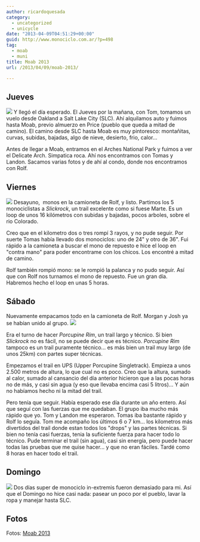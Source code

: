 ```yaml
---
author: ricardoquesada
category:
  - uncategorized
  - unicycle
date: "2013-04-09T04:51:29+00:00"
guid: http://www.monociclo.com.ar/?p=498
tag:
  - moab
  - muni
title: Moab 2013
url: /2013/04/09/moab-2013/

---
```

## Jueves

 [![](https://lh4.googleusercontent.com/-2h2N5dQNCHI/UWLcMZIECJI/AAAAAAAAtnQ/Rrz_d4v1zDU/s400/P1000474.JPG)](https://lh4.googleusercontent.com/-2h2N5dQNCHI/UWLcMZIECJI/AAAAAAAAtnQ/Rrz_d4v1zDU/s400/P1000474.JPG)
Y llegó el día esperado. El Jueves por la mañana, con Tom, tomamos un vuelo desde Oakland a Salt Lake City (SLC). Ahí alquilamos auto y fuimos hasta Moab, previo almuerzo en Price (pueblo que queda a mitad de camino). El camino desde SLC hasta Moab es muy pintoresco: montañitas, curvas, subidas, bajadas, algo de nieve, desierto, frio, calor...

Antes de llegar a Moab, entramos en el Arches National Park y fuimos a ver el Delicate Arch. Simpatica roca. Ahí nos encontramos con Tomas y Landon. Sacamos varias fotos y de ahí al condo, donde nos encontramos con Rolf.

## Viernes

 [![](https://lh4.googleusercontent.com/-wI_K9OIBMoU/UWLchpa_--I/AAAAAAAAtqg/KQmqJ7mVq24/s400/P1000533.JPG)](https://lh4.googleusercontent.com/-wI_K9OIBMoU/UWLchpa_--I/AAAAAAAAtqg/KQmqJ7mVq24/s400/P1000533.JPG) Desayuno,  monos en la camioneta de Rolf, y listo. Partimos los 5 monociclistas a _Slickrock_, un trail excelente como si fuese Marte. Es un loop de unos 16 kilómetros con subidas y bajadas, pocos arboles, sobre el rio Colorado.

Creo que en el kilometro dos o tres rompí 3 rayos, y no pude seguir. Por suerte Tomas había llevado dos monociclos: uno de 24" y otro de 36". Fui rápido a la camioneta a buscar el mono de repuesto e hice el loop en "contra mano" para poder encontrame con los chicos. Los encontré a mitad de camino.

Rolf también rompió mono: se le rompió la palanca y no pudo seguir. Así que con Rolf nos turnamos el mono de repuesto. Fue un gran día. Habremos hecho el loop en unas 5 horas.

## Sábado

Nuevamente empacamos todo en la camioneta de Rolf. Morgan y Josh ya se habían unido al grupo. [![](https://lh5.googleusercontent.com/-GOSYV4Tc3HE/UWLcwHXKSjI/AAAAAAAAtaM/8ngUSX4aSBE/s400/P1000577.JPG)](https://lh5.googleusercontent.com/-GOSYV4Tc3HE/UWLcwHXKSjI/AAAAAAAAtaM/8ngUSX4aSBE/s400/P1000577.JPG)

Era el turno de hacer _Porcupine Rim_, un trail largo y técnico. Si bien _Slickrock_ no es fácil, no se puede decir que es técnico. _Porcupine Rim_ tampoco es un trail puramente técnico... es más bien un trail muy largo (de unos 25km) con partes super técnicas.

Empezamos el trail en UPS (Upper Porcupine Singletrack). Empieza a unos 2.500 metros de altura, lo que cual no es poco. Creo que la altura, sumado al calor, sumado al cansancio del día anterior hicieron que a las pocas horas no de más, y casi sin agua (y eso que llevaba encima casi 5 litros)... Y aún no habíamos hecho ni la mitad del trail.

Pero tenía que seguir. Había esperado ese día durante un año entero. Así que seguí con las fuerzas que me quedaban. El grupo iba mucho más rápido que yo. Tom y Landon me esperaron. Tomas iba bastante rápido y Rolf lo seguía. Tom me acompaño los últimos 6 o 7 km... los kilometros más divertidos del trail donde estan todos los "drops" y las partes técnicas. Si bien no tenía casi fuerzas, tenia la suficiente fuerza para hacer todo lo técnico. Pude terminar el trail (sin agua), casi sin energía, pero puede hacer todas las pruebas que me quise hacer... y que no eran fáciles. Tardé como 8 horas en hacer todo el trail.

## Domingo

 [![](https://lh3.googleusercontent.com/-mku0knM3ydY/UWLdTwXhGoI/AAAAAAAAtok/jexesgSAsAk/s400/P1000676.JPG)](https://lh3.googleusercontent.com/-mku0knM3ydY/UWLdTwXhGoI/AAAAAAAAtok/jexesgSAsAk/s400/P1000676.JPG) Dos días super de monociclo in-extremis fueron demasiado para mi. Así que el Domingo no hice casi nada: pasear un poco por el pueblo, lavar la ropa y manejar hasta SLC.

## Fotos

Fotos: [Moab 2013](https://photos.app.goo.gl/89b8G2e4DL8AY9jH8)
